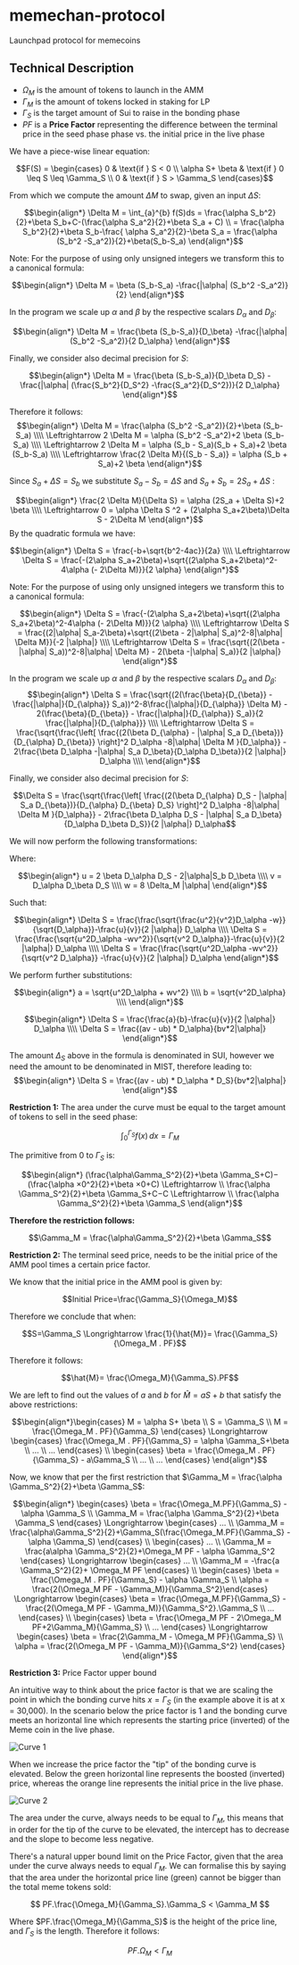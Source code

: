 # memechan-protocol
Launchpad protocol for memecoins


## Technical Description

- $\Omega_M$ is the amount of tokens to launch in the AMM
- $\Gamma_M$ is the amount of tokens locked in staking for LP
- $\Gamma_S$ is the target amount of Sui to raise in the bonding phase
- $PF$ is a **Price Factor** representing the difference between the terminal price in the seed phase phase vs. the initial price in the live phase

We have a piece-wise linear equation:

$$F(S) = \begin{cases} 0 & \text{if } S < 0 \\ \alpha S+ \beta & \text{if } 0 \leq S \leq \Gamma_S \\ 0 & \text{if } S > \Gamma_S \end{cases}$$


From which we compute the amount $\Delta M$ to swap, given an input $\Delta S$:

$$\begin{align*} \Delta M = \int_{a}^{b} f(S)ds = \frac{\alpha S_b^2}{2}+\beta S_b+C-(\frac{\alpha S_a^2}{2}+\beta S_a + C) \\ = \frac{\alpha S_b^2}{2}+\beta S_b-\frac{ \alpha S_a^2}{2}-\beta S_a = \frac{\alpha (S_b^2 -S_a^2)}{2}+\beta(S_b-S_a) \end{align*}$$

Note: For the purpose of using only unsigned integers we transform this to a canonical formula:

$$\begin{align*} \Delta M  = \beta (S_b-S_a) -\frac{|\alpha| (S_b^2 -S_a^2)}{2} \end{align*}$$

In the program we scale up $\alpha$ and $\beta$ by the respective scalars $D_{\alpha}$ and $D_{\beta}$:

$$\begin{align*} \Delta M  = \frac{\beta (S_b-S_a)}{D_\beta} -\frac{|\alpha| (S_b^2 -S_a^2)}{2 D_\alpha} \end{align*}$$

Finally, we consider also decimal precision for $S$:

$$\begin{align*} \Delta M  = \frac{\beta (S_b-S_a)}{D_\beta D_S} -\frac{|\alpha| (\frac{S_b^2}{D_S^2} -\frac{S_a^2}{D_S^2})}{2 D_\alpha} \end{align*}$$

Therefore it follows:
$$\begin{align*} \Delta M = \frac{\alpha (S_b^2 -S_a^2)}{2}+\beta (S_b-S_a) \\\\ \Leftrightarrow 2 \Delta M = \alpha (S_b^2 -S_a^2)+2 \beta (S_b-S_a) \\\\ \Leftrightarrow 2 \Delta M = \alpha (S_b - S_a)(S_b + S_a)+2 \beta (S_b-S_a) \\\\ \Leftrightarrow \frac{2 \Delta M}{(S_b - S_a)} = \alpha (S_b + S_a)+2 \beta \end{align*}$$

Since $S_a + \Delta S = S_b$ we substitute $S_a - S_b = \Delta S$ and $S_a + S_b = 2S_a + \Delta S$ :

$$\begin{align*} \frac{2 \Delta M}{\Delta S} = \alpha (2S_a + \Delta S)+2 \beta \\\\ \Leftrightarrow 0 = \alpha \Delta S ^2 + (2\alpha S_a+2\beta)\Delta S - 2\Delta M \end{align*}$$
By the quadratic formula we have:

$$\begin{align*} \Delta S = \frac{-b+\sqrt{b^2-4ac}}{2a} \\\\ \Leftrightarrow \Delta S = \frac{-(2\alpha S_a+2\beta)+\sqrt{(2\alpha S_a+2\beta)^2-4\alpha (- 2\Delta M)}}{2 \alpha} \end{align*}$$

Note: For the purpose of using only unsigned integers we transform this to a canonical formula:

$$\begin{align*} \Delta S = \frac{-(2\alpha S_a+2\beta)+\sqrt{(2\alpha S_a+2\beta)^2-4\alpha (- 2\Delta M)}}{2 \alpha} \\\\ \Leftrightarrow \Delta S = \frac{(2|\alpha| S_a-2\beta)+\sqrt{(2\beta - 2|\alpha| S_a)^2-8|\alpha| \Delta M}}{-2 |\alpha|} \\\\ \Leftrightarrow \Delta S = \frac{\sqrt{(2(\beta - |\alpha| S_a))^2-8|\alpha| \Delta M} - 2(\beta -|\alpha| S_a)}{2 |\alpha|} \end{align*}$$


In the program we scale up $\alpha$ and $\beta$ by the respective scalars $D_{\alpha}$ and $D_{\beta}$:
$$\begin{align*} \Delta S = \frac{\sqrt{(2(\frac{\beta}{D_{\beta}} - \frac{|\alpha|}{D_{\alpha}} S_a))^2-8\frac{|\alpha|}{D_{\alpha}} \Delta M} - 2(\frac{\beta}{D_{\beta}} - \frac{|\alpha|}{D_{\alpha}} S_a)}{2 \frac{|\alpha|}{D_{\alpha}}}  \\\\ \Leftrightarrow \Delta S = \frac{\sqrt{\frac{\left[ \frac{(2(\beta D_{\alpha} - |\alpha| S_a D_{\beta})}{D_{\alpha} D_{\beta}} \right]^2 D_\alpha -8|\alpha| \Delta M }{D_\alpha}} - 2\frac{\beta D_\alpha -|\alpha| S_a D_\beta}{D_\alpha D_\beta}}{2 |\alpha|} D_\alpha \\\\ \end{align*}$$

Finally, we consider also decimal precision for $S$:

$$\Delta S = \frac{\sqrt{\frac{\left[ \frac{(2(\beta D_{\alpha} D_S - |\alpha| S_a D_{\beta})}{D_{\alpha} D_{\beta} D_S} \right]^2 D_\alpha -8|\alpha| \Delta M }{D_\alpha}} - 2\frac{\beta D_\alpha D_S - |\alpha| S_a D_\beta}{D_\alpha D_\beta D_S}}{2 |\alpha|} D_\alpha$$

We will now perform the following transformations:

Where:

$$\begin{align*} u = 2 \beta D_\alpha D_S - 2|\alpha|S_b D_\beta \\\\ v = D_\alpha D_\beta D_S \\\\ w = 8 \Delta_M |\alpha| \end{align*}$$

Such that:

$$\begin{align*} \Delta S = \frac{\frac{\sqrt{\frac{u^2}{v^2}D_\alpha -w}}{\sqrt{D_\alpha}}-\frac{u}{v}}{2 |\alpha|} D_\alpha \\\\ \Delta S = \frac{\frac{\sqrt{u^2D_\alpha -wv^2}}{\sqrt{v^2 D_\alpha}}-\frac{u}{v}}{2 |\alpha|} D_\alpha \\\\ \Delta S = \frac{\frac{\sqrt{u^2D_\alpha -wv^2}}{\sqrt{v^2 D_\alpha}} -\frac{u}{v}}{2 |\alpha|} D_\alpha \end{align*}$$


We perform further substitutions:

$$\begin{align*} a = \sqrt{u^2D_\alpha + wv^2} \\\\ b = \sqrt{v^2D_\alpha} \\\\ \end{align*}$$




$$\begin{align*} \Delta S = \frac{\frac{a}{b}-\frac{u}{v}}{2 |\alpha|} D_\alpha \\\\ \Delta S = \frac{(av - ub) * D_\alpha}{bv*2|\alpha|} \end{align*}$$


The amount $\Delta_S$ above in the formula is denominated in SUI, however we need the amount to be denominated in MIST, therefore leading to:
$$\begin{align*} \Delta S = \frac{(av - ub) * D_\alpha * D_S}{bv*2|\alpha|} \end{align*}$$


**Restriction 1:** The area under the curve must be equal to the target amount of tokens to sell in the seed phase:

$$\int_{0}^{\Gamma_S} f(x) \, dx = \Gamma_M$$

The primitive from $0$ to $\Gamma_S$ is:

$$\begin{align*} (\frac{\alpha ​\Gamma_S^2}{2}+\beta \Gamma_S+C)−(\frac{\alpha ×0^2}{2}+\beta ×0+C) \Leftrightarrow \\ \frac{\alpha ​\Gamma_S^2}{2}+\beta \Gamma_S+C−C \Leftrightarrow \\ \frac{\alpha ​\Gamma_S^2}{2}+\beta \Gamma_S \end{align*}$$

**Therefore the restriction follows:**

$$\Gamma_M = \frac{\alpha ​\Gamma_S^2}{2}+\beta \Gamma_S$$

**Restriction 2:** The terminal seed price, needs to be the initial price of the AMM pool times a certain price factor.

We know that the initial price in the AMM pool is given by:

$$Initial Price=\frac{\Gamma_S}{\Omega_M}$$

Therefore we conclude that when:

$$S=\Gamma_S \Longrightarrow \frac{1}{\hat{M}}= \frac{\Gamma_S}{\Omega_M . PF}$$

Therefore it follows:

$$\hat{M}= \frac{\Omega_M}{\Gamma_S}.PF$$


We are left to find out the values of $a$ and $b$ for $\hat{M} = aS+b$ that satisfy the above restrictions:

$$\begin{align*}\begin{cases} M = \alpha S+ \beta \\ S = \Gamma_S \\ M = \frac{\Omega_M . PF}{\Gamma_S} \end{cases} \Longrightarrow \begin{cases} \frac{\Omega_M . PF}{\Gamma_S} = \alpha \Gamma_S+\beta \\ ... \\ ... \end{cases} \\ \begin{cases} \beta = \frac{\Omega_M . PF}{\Gamma_S} - a\Gamma_S \\ ... \\ ... \end{cases} \end{align*}$$

Now, we know that per the first restriction that $\Gamma_M = \frac{\alpha \Gamma_S^2}{2}+\beta \Gamma_S$:

$$\begin{align*} \begin{cases} \beta = \frac{\Omega_M.PF}{\Gamma_S} - \alpha \Gamma_S \\ \Gamma_M = \frac{\alpha ​\Gamma_S^2}{2}+\beta \Gamma_S \end{cases} \Longrightarrow \begin{cases} ... \\ \Gamma_M = \frac{\alpha ​\Gamma_S^2}{2}+\Gamma_S(\frac{\Omega_M.PF}{\Gamma_S} - \alpha \Gamma_S) \end{cases} \\ \begin{cases} ... \\ \Gamma_M = \frac{a\alpha \Gamma_S^2}{2}+\Omega_M PF - \alpha \Gamma_S^2 \end{cases} \Longrightarrow \begin{cases} ... \\ \Gamma_M = -\frac{a​\Gamma_S^2}{2}+ \Omega_M PF \end{cases} \\ \begin{cases} \beta = \frac{\Omega_M . PF}{\Gamma_S} - \alpha \Gamma_S \\ \alpha = \frac{2(\Omega_M PF - \Gamma_M)}{\Gamma_S^2}\end{cases} \Longrightarrow \begin{cases} \beta = \frac{\Omega_M.PF}{\Gamma_S} - \frac{2(\Omega_M PF - \Gamma_M)}{\Gamma_S^2}.\Gamma_S \\ ... \end{cases} \\ \begin{cases} \beta = \frac{\Omega_M PF - 2\Omega_M PF+2\Gamma_M}{\Gamma_S} \\ ... \end{cases} \Longrightarrow \begin{cases} \beta = \frac{2\Gamma_M - \Omega_M PF}{\Gamma_S} \\ \alpha  = \frac{2(\Omega_M PF - \Gamma_M)}{\Gamma_S^2} \end{cases} \end{align*}$$



**Restriction 3:** Price Factor upper bound

An intuitive way to think about the price factor is that we are scaling the point in which the bonding curve hits $x=\Gamma_S$ (in the example above it is at x = 30,000). In the scenario below the price factor is 1 and the bonding curve meets an horizontal line which represents the starting price (inverted) of the Meme coin in the live phase.

![Curve 1](assets/curve-1.png)


When we increase the price factor the "tip" of the bonding curve is elevated. Below the green horizontal line represents the boosted (inverted) price, whereas the orange line represents the initial price in the live phase.

![Curve 2](assets/curve-2.png)

The area under the curve, always needs to be equal to $\Gamma_M$, this means that in order for the tip of the curve to be elevated, the intercept has to decrease and the slope to become less negative.

There's a natural upper bound limit on the Price Factor, given that the area under the curve always needs to equal $\Gamma_M$. We can formalise this by saying that the area under the horizontal price line (green) cannot be bigger than the total meme tokens sold:

$$
PF.\frac{\Omega_M}{\Gamma_S}.\Gamma_S < \Gamma_M
$$

Where $PF.\frac{\Omega_M}{\Gamma_S}$ is the height of the price line, and $\Gamma_S$ is the length. Therefore it follows:


$$
PF.\Omega_M < \Gamma_M
$$
